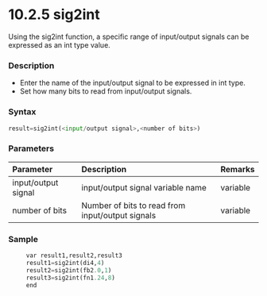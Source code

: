 ﻿# 10.2.5 sig2int

Using the sig2int function, a specific range of input/output signals can be expressed as an int type value.

### Description
- Enter the name of the input/output signal to be expressed in int type.
- Set how many bits to read from input/output signals.

### Syntax

```python
result=sig2int(<input/output signal>,<number of bits>)
```

### Parameters
<table>
  <thead>
    <tr>
      <th style="text-align:left">Parameter</th>
      <th style="text-align:left">Description</th>
      <th style="text-align:left">Remarks</th>
    </tr>
  </thead>
  <tbody>
    <tr>
      <td style="text-align:left">input/output signal</td>
      <td style="text-align:left">
        input/output signal variable name
      </td>
      <td style="text-align:left">variable</td>
    </tr>
    <tr>
      <td style="text-align:left">number of bits</td>
      <td style="text-align:left">
        Number of bits to read from input/output signals
      <td style="text-align:left">variable</td>
    </tr>
  </tbody>
</table>

### Sample

```python
     var result1,result2,result3
     result1=sig2int(di4,4)
     result2=sig2int(fb2.0,1)
     result3=sig2int(fn1.24,8)
     end
```

